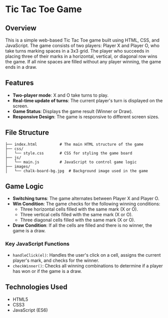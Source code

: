 
# Tic Tac Toe Game

## Overview

This is a simple web-based Tic Tac Toe game built using HTML, CSS, and JavaScript. The game consists of two players: Player X and Player O, who take turns marking spaces in a 3x3 grid. The player who succeeds in placing three of their marks in a horizontal, vertical, or diagonal row wins the game. If all nine spaces are filled without any player winning, the game ends in a draw.

## Features

- **Two-player mode**: X and O take turns to play.
- **Real-time update of turns**: The current player's turn is displayed on the screen.
- **Game Status**: Displays the game result (Winner or Draw).
- **Responsive Design**: The game is responsive to different screen sizes.

## File Structure

```
├── index.html          # The main HTML structure of the game
├── css/
│   └── style.css       # CSS for styling the game board
├── js/
│   └── main.js         # JavaScript to control game logic
├── images/
│   └── chalk-board-bg.jpg  # Background image used in the game
```


## Game Logic

- **Switching turns**: The game alternates between Player X and Player O. 
- **Win Condition**: The game checks for the following winning conditions:
  - Three horizontal cells filled with the same mark (X or O).
  - Three vertical cells filled with the same mark (X or O).
  - Three diagonal cells filled with the same mark (X or O).
- **Draw Condition**: If all the cells are filled and there is no winner, the game is a draw.

### Key JavaScript Functions

- `handleClick(el)`: Handles the user's click on a cell, assigns the current player's mark, and checks for the winner.
- `checkWinner()`: Checks all winning combinations to determine if a player has won or if the game is a draw.


## Technologies Used

- HTML5
- CSS3
- JavaScript (ES6)



